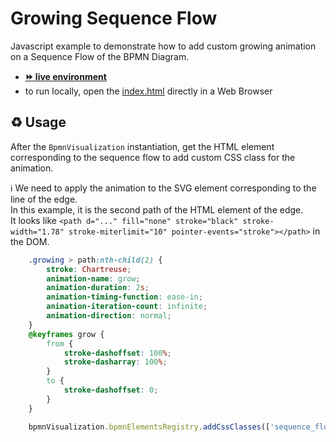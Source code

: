 # Growing Sequence Flow

Javascript example to demonstrate how to add custom growing animation on a Sequence Flow of the BPMN Diagram.
- [__⏩ live environment__](https://cdn.statically.io/gh/process-analytics/bpmn-visualization-examples/master/examples/custom-animation/growing-sequence-flow/index.html)
- to run locally, open the [index.html](index.html) directly in a Web Browser

## ♻️ Usage

After the `BpmnVisualization` instantiation, get the HTML element corresponding to the sequence flow to add custom CSS class for the animation.

ℹ️ We need to apply the animation to the SVG element corresponding to the line of the edge. \
In this example, it is the second path of the HTML element of the edge. \
It looks like `<path d="..." fill="none" stroke="black" stroke-width="1.78" stroke-miterlimit="10" pointer-events="stroke"></path>` in the DOM.
````css
    .growing > path:nth-child(2) {
        stroke: Chartreuse;
        animation-name: grow;
        animation-duration: 2s;
        animation-timing-function: ease-in;
        animation-iteration-count: infinite;
        animation-direction: normal;
    }
    @keyframes grow {
        from {
            stroke-dashoffset: 100%;
            stroke-dasharray: 100%;
        }
        to {
            stroke-dashoffset: 0;
        }
    }
````

```javascript
    bpmnVisualization.bpmnElementsRegistry.addCssClasses(['sequence_flow_id'], 'growing');
```
